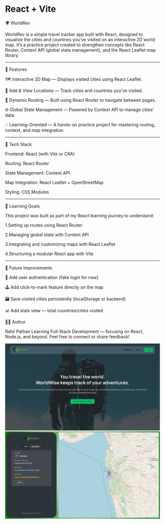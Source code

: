 # React + Vite

🌍 WorldRev

WorldRev is a simple travel tracker app built with React, designed to visualize the cities and countries you’ve visited on an interactive 2D world map.
It’s a practice project created to strengthen concepts like React Router, Context API (global state management), and the React Leaflet map library.

---

🚀 Features

🗺️ Interactive 2D Map — Displays visited cities using React Leaflet.

📍 Add & View Locations — Track cities and countries you’ve visited.

🔄 Dynamic Routing — Built using React Router to navigate between pages.

🌐 Global State Management — Powered by Context API to manage cities’ data.

💡 Learning-Oriented — A hands-on practice project for mastering routing, context, and map integration.

---

🧠 Tech Stack

Frontend: React (with Vite or CRA)

Routing: React Router

State Management: Context API

Map Integration: React Leaflet + OpenStreetMap

Styling: CSS Modules

---

🧭 Learning Goals

This project was built as part of my React learning journey to understand:

1.Setting up routes using React Router

2.Managing global state with Context API

3.Integrating and customizing maps with React Leaflet

4.Structuring a modular React app with Vite

---

🧩 Future Improvements

🧳 Add user authentication (fake login for now)

🕹️ Add click-to-mark feature directly on the map

🗃️ Save visited cities persistently (localStorage or backend)

📊 Add stats view — total countries/cities visited

🧑‍💻 Author

Rahil Pathan
Learning Full-Stack Development — focusing on React, Node.js, and beyond.
Feel free to connect or share feedback!

![WorldRev-Homepage](./homepage.png)
![WorldRev-Map](./map.png)
